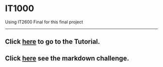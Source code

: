 # IT1000
Using IT2600 Final for this final project

---
Click [here](https://github.com/byu26/IT1000/blob/master/gittutorial.md) to go to the Tutorial.
---
Click [here](https://github.com/byu26/IT1000/blob/master/Markdown.md) see the markdown challenge.
---